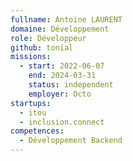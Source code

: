 ```yaml
---
fullname: Antoine LAURENT
domaine: Développement
role: Développeur
github: tonial
missions:
  - start: 2022-06-07
    end: 2024-03-31
    status: independent
    employer: Octo
startups:
  - itou
  - inclusion.connect
competences:
  - Développement Backend
---
```

